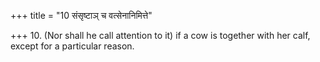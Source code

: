 +++
title = "10 संसृष्टाञ् च वत्सेनानिमित्ते"

+++
10. (Nor shall he call attention to it) if a cow is together with her calf, except for a particular reason.
